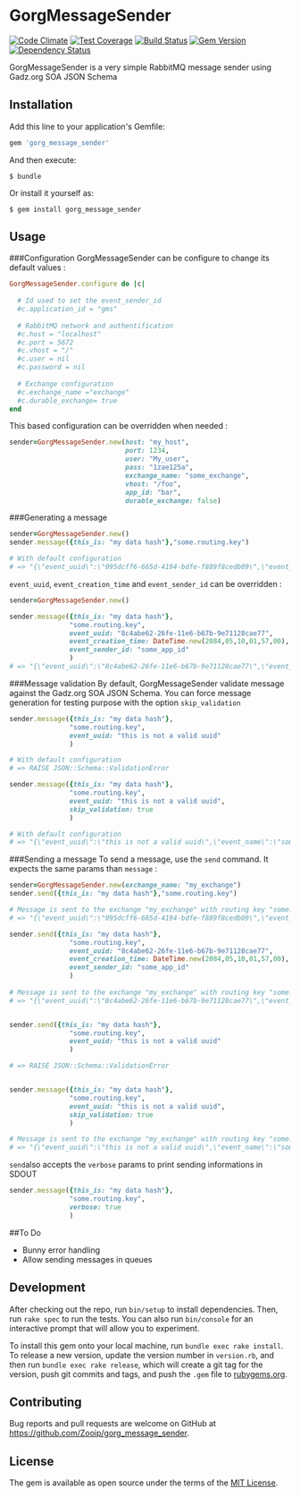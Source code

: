 # GorgMessageSender
[![Code Climate](https://codeclimate.com/github/Zooip/gorg_message_sender/badges/gpa.svg)](https://codeclimate.com/github/Zooip/gorg_message_sender) [![Test Coverage](https://codeclimate.com/github/Zooip/gorg_message_sender/badges/coverage.svg)](https://codeclimate.com/github/Zooip/gorg_message_sender/coverage) [![Build Status](https://travis-ci.org/Zooip/gorg_message_sender.svg?branch=master)](https://travis-ci.org/Zooip/gorg_message_sender) [![Gem Version](https://badge.fury.io/rb/gorg_message_sender.svg)](https://badge.fury.io/rb/gorg_message_sender) [![Dependency Status](https://gemnasium.com/badges/github.com/Zooip/gorg_message_sender.svg)](https://gemnasium.com/github.com/Zooip/gorg_message_sender)

GorgMessageSender is a very simple RabbitMQ message sender using Gadz.org SOA JSON Schema

## Installation

Add this line to your application's Gemfile:

```ruby
gem 'gorg_message_sender'
```

And then execute:

    $ bundle

Or install it yourself as:

    $ gem install gorg_message_sender

## Usage
###Configuration
GorgMessageSender can be configure to change its default values :
```ruby
GorgMessageSender.configure do |c|
  
  # Id used to set the event_sender_id
  #c.application_id = "gms"
  
  # RabbitMQ network and authentification
  #c.host = "localhost" 
  #c.port = 5672 
  #c.vhost = "/"
  #c.user = nil
  #c.password = nil
  
  # Exchange configuration
  #c.exchange_name ="exchange"        
  #c.durable_exchange= true
end
```

This based configuration can be overridden when needed :
```ruby
sender=GorgMessageSender.new(host: "my_host",
                             port: 1234,
                             user: "My_user",
                             pass: "1zae125a",
                             exchange_name: "some_exchange",
                             vhost: "/foo",
                             app_id: "bar",
                             durable_exchange: false)
```
###Generating a message
```ruby
sender=GorgMessageSender.new()
sender.message({this_is: "my data hash"},"some.routing.key")

# With default configuration
# => "{\"event_uuid\":\"095dcff6-665d-4194-bdfe-f889f8cedb09\",\"event_name\":\"some.routing.key\",\"event_creation_time\":\"2016-05-31T08:53:32+02:00\",\"event_sender_id\":\"gms\",\"data\":{\"this_is\":\"my data hash\"}}"
```

`event_uuid`, `event_creation_time` and `event_sender_id` can be overridden :

```ruby
sender=GorgMessageSender.new()

sender.message({this_is: "my data hash"},
               "some.routing.key",
               event_uuid: "8c4abe62-26fe-11e6-b67b-9e71128cae77",
               event_creation_time: DateTime.new(2084,05,10,01,57,00),
               event_sender_id: "some_app_id"
               )
# => "{\"event_uuid\":\"8c4abe62-26fe-11e6-b67b-9e71128cae77\",\"event_name\":\"some.routing.key\",\"event_creation_time\":\"2084-05-10T01:57:00+00:00\",\"event_sender_id\":\"some_app_id\",\"data\":{\"this_is\":\"my data hash\"}}"
```
###Message validation
By default, GorgMessageSender validate message against the Gadz.org SOA JSON Schema. You can force message generation for testing purpose with the option `skip_validation`

```ruby
sender.message({this_is: "my data hash"},
               "some.routing.key",
               event_uuid: "this is not a valid uuid"
               )

# With default configuration
# => RAISE JSON::Schema::ValidationError

sender.message({this_is: "my data hash"},
               "some.routing.key",
               event_uuid: "this is not a valid uuid",
               skip_validation: true
               )

# With default configuration
# => "{\"event_uuid\":\"this is not a valid uuid\",\"event_name\":\"some.routing.key\",\"event_creation_time\":\"2016-05-31T09:15:21+02:00\",\"event_sender_id\":\"gms\",\"data\":{\"this_is\":\"my data hash\"}}"

```
###Sending a message
To send a message, use the `send` command. It expects the same params than `message` :
```ruby
sender=GorgMessageSender.new(exchange_name: "my_exchange")
sender.send({this_is: "my data hash"},"some.routing.key")

# Message is sent to the exchange "my_exchange" with routing key "some.routing.key"
# => "{\"event_uuid\":\"095dcff6-665d-4194-bdfe-f889f8cedb09\",\"event_name\":\"some.routing.key\",\"event_creation_time\":\"2016-05-31T08:53:32+02:00\",\"event_sender_id\":\"gms\",\"data\":{\"this_is\":\"my data hash\"}}"

sender.send({this_is: "my data hash"},
               "some.routing.key",
               event_uuid: "8c4abe62-26fe-11e6-b67b-9e71128cae77",
               event_creation_time: DateTime.new(2084,05,10,01,57,00),
               event_sender_id: "some_app_id"
               )
           
# Message is sent to the exchange "my_exchange" with routing key "some.routing.key"
# => "{\"event_uuid\":\"8c4abe62-26fe-11e6-b67b-9e71128cae77\",\"event_name\":\"some.routing.key\",\"event_creation_time\":\"2084-05-10T01:57:00+00:00\",\"event_sender_id\":\"some_app_id\",\"data\":{\"this_is\":\"my data hash\"}}"


sender.send({this_is: "my data hash"},
               "some.routing.key",
               event_uuid: "this is not a valid uuid"
               )

# => RAISE JSON::Schema::ValidationError


sender.message({this_is: "my data hash"},
               "some.routing.key",
               event_uuid: "this is not a valid uuid",
               skip_validation: true
               )

# Message is sent to the exchange "my_exchange" with routing key "some.routing.key"
# => "{\"event_uuid\":\"this is not a valid uuid\",\"event_name\":\"some.routing.key\",\"event_creation_time\":\"2016-05-31T09:15:21+02:00\",\"event_sender_id\":\"gms\",\"data\":{\"this_is\":\"my data hash\"}}"
```

`send`also accepts the `verbose` params to print sending informations in SDOUT

```ruby
sender.message({this_is: "my data hash"},
               "some.routing.key",
               verbose: true
               )
```

##To Do
 - Bunny error handling
 - Allow sending messages in queues

## Development

After checking out the repo, run `bin/setup` to install dependencies. Then, run `rake spec` to run the tests. You can also run `bin/console` for an interactive prompt that will allow you to experiment.

To install this gem onto your local machine, run `bundle exec rake install`. To release a new version, update the version number in `version.rb`, and then run `bundle exec rake release`, which will create a git tag for the version, push git commits and tags, and push the `.gem` file to [rubygems.org](https://rubygems.org).

## Contributing

Bug reports and pull requests are welcome on GitHub at https://github.com/Zooip/gorg_message_sender.


## License

The gem is available as open source under the terms of the [MIT License](http://opensource.org/licenses/MIT).
